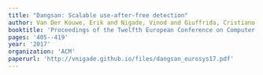 ```yaml
---
title: "Dangsan: Scalable use-after-free detection"
author: Van Der Kouwe, Erik and Nigade, Vinod and Giuffrida, Cristiano
booktitle: 'Proceedings of the Twelfth European Conference on Computer Systems'
pages: '405--419'
year: '2017'
organization: 'ACM'
paperurl: 'http://vnigade.github.io/files/dangsan_eurosys17.pdf'
---
```

